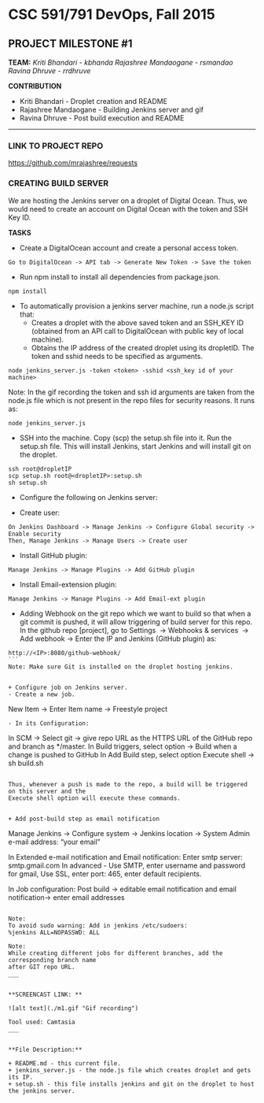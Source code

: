 # CSC 591/791 DevOps, Fall 2015

## PROJECT MILESTONE #1

**TEAM:** 
*Kriti Bhandari - kbhanda*
*Rajashree Mandaogane - rsmandao*
*Ravina Dhruve - rrdhruve*

**CONTRIBUTION**
+ Kriti Bhandari - Droplet creation and README
+ Rajashree Mandaogane - Building Jenkins server and gif
+ Ravina Dhruve - Post build execution and README
___

### LINK TO PROJECT REPO
https://github.com/mrajashree/requests

### CREATING BUILD SERVER
We are hosting the Jenkins server on a droplet of Digital Ocean. 
Thus, we would need to create an account on Digital Ocean
with the token and SSH Key ID.

**TASKS**

+ Create a DigitalOcean account and create a personal access token.
```
Go to DigitalOcean -> API tab -> Generate New Token -> Save the token
```


+ Run npm install to install all dependencies from package.json.
```
npm install
```


+ To automatically provision a jenkins server machine, run a node.js script that:
	- Creates a droplet with the above saved token and an SSH_KEY ID 
	  (obtained from an API call to DigitalOcean with public key of local machine).
	- Obtains the IP address of the created droplet using its dropletID.
The token and sshid needs to be specified as arguments.
```
node jenkins_server.js -token <token> -sshid <ssh_key id of your machine>
```
Note: In the gif recording the token and ssh id arguments are taken from the node.js file
which is not present in the repo files for security reasons. It runs as:
```
node jenkins_server.js
```


+ SSH into the machine.
Copy (scp) the setup.sh file into it. 
Run the setup.sh file. This will install Jenkins, start Jenkins and will install git
on the droplet.
```
ssh root@dropletIP
scp setup.sh root@<dropletIP>:setup.sh
sh setup.sh
```


+ Configure the following on Jenkins server:
- Create user: 
```
On Jenkins Dashboard -> Manage Jenkins -> Configure Global security -> Enable security
Then, Manage Jenkins -> Manage Users -> Create user
```
- Install GitHub plugin: 
```
Manage Jenkins -> Manage Plugins -> Add GitHub plugin
```
- Install Email-extension plugin: 
```
Manage Jenkins -> Manage Plugins -> Add Email-ext plugin
```


+ Adding Webhook on the git repo which we want to build so that when a git commit is pushed,
it will allow triggering of build server for this repo.
In the github repo [project], go to Settings  -> Webhooks & services  -> Add webhook 
-> Enter the IP and Jenkins (GitHub plugin) as:
```
http://<IP>:8080/github-webhook/
``` 
Note: Make sure Git is installed on the droplet hosting jenkins.


+ Configure job on Jenkins server.
- Create a new job.
```
New Item -> Enter Item name -> Freestyle project
```
- In its Configuration:
```
In SCM -> Select git -> give repo URL as the HTTPS URL of the GitHub repo and branch as */master.
In Build triggers, select option -> Build when a change is pushed to GitHub
In Add Build step, select option Execute shell -> sh build.sh
```

Thus, whenever a push is made to the repo, a build will be triggered on this server and the
Execute shell option will execute these commands.


+ Add post-build step as email notification
```
Manage Jenkins -> Configure system -> Jenkins location -> System Admin e-mail address: “your email”

In Extended e-mail notification and Email notification:
Enter smtp server: smtp.gmail.com
In advanced - Use SMTP, enter username and password for gmail, Use SSL, enter port: 465, enter
default recipients.

In Job configuration:
Post build -> editable email notification and email notification-> enter email addresses
```

Note:
To avoid sudo warning: Add in jenkins /etc/sudoers: 
%jenkins ALL=NOPASSWD: ALL

Note:
While creating different jobs for different branches, add the corresponding branch name
after GIT repo URL.
___


**SCREENCAST LINK: **

![alt text](./m1.gif "Gif recording")

Tool used: Camtasia
___


**File Description:**

+ README.md - this current file.
+ jenkins_server.js - the node.js file which creates droplet and gets its IP.
+ setup.sh - this file installs jenkins and git on the droplet to host the jenkins server.
